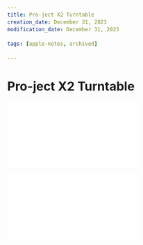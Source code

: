 ```yaml
---
title: Pro-ject X2 Turntable
creation_date: December 31, 2023
modification_date: December 31, 2023

tags: [apple-notes, archived]

---
```



# Pro-ject X2 Turntable 



![Pro-ject-X2-Turntable-0-X2-EN.pdf](attachments/Pro-ject-X2-Turntable-0-X2-EN.pdf)

![Pro-ject-X2-Turntable-1-X2-Manual.pdf](attachments/Pro-ject-X2-Turntable-1-X2-Manual.pdf)